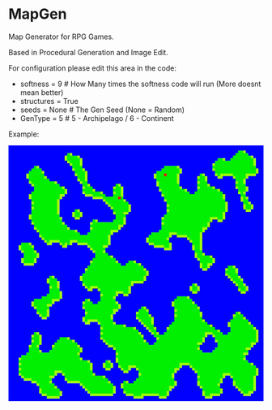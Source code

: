 # MapGen
Map Generator for RPG Games.

Based in Procedural Generation and Image Edit.

For configuration please edit this area in the code:

* softness = 9  # How Many times the softness code will run (More doesnt mean better)
* structures = True
* seeds = None  # The Gen Seed (None = Random)
* GenType = 5  # 5 - Archipelago / 6 - Continent

Example:

![alt text](https://github.com/JCGCosta/MapGen/blob/master/map.jpg?raw=true)
